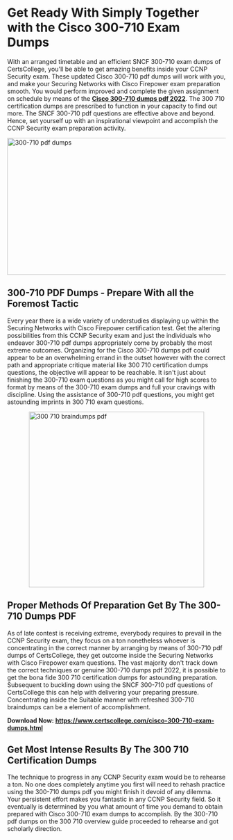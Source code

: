 <h1><strong>Get Ready With Simply Together with the Cisco 300-710 Exam Dumps&nbsp;</strong></h1>
<p><span style="font-weight: 400;">With an arranged timetable and an efficient SNCF 300-710 exam dumps of CertsCollege, you'll be able to get amazing benefits inside your CCNP Security exam. These updated Cisco 300-710 pdf dumps will work with you, and make your Securing Networks with Cisco Firepower exam preparation smooth. You would perform improved and complete the given assignment on schedule by means of the <strong><a href="https://www.certscollege.com/cisco-300-710-exam-dumps.html">Cisco 300-710 dumps pdf 2022</a></strong>. The 300 710 certification dumps are prescribed to function in your capacity to find out more. The SNCF 300-710 pdf questions are effective above and beyond. Hence, set yourself up with an inspirational viewpoint and accomplish the CCNP Security exam preparation activity.&nbsp;</span></p>
<p><span style="font-weight: 400;"><img style="display: block; margin-left: auto; margin-right: auto;" src="https://i.ibb.co/CPDK3ps/Yellow-and-Blue-Initiative-Blog-Banner.png" alt="300-710 pdf dumps" width="559" height="315" /></span></p>
<h2><strong>300-710 PDF Dumps - Prepare With all the Foremost Tactic</strong></h2>
<p><span style="font-weight: 400;">Every year there is a wide variety of understudies displaying up within the Securing Networks with Cisco Firepower certification test. Get the altering possibilities from this CCNP Security exam and just the individuals who endeavor 300-710 pdf dumps appropriately come by probably the most extreme outcomes. Organizing for the Cisco 300-710 dumps pdf could appear to be an overwhelming errand in the outset however with the correct path and appropriate critique material like 300 710 certification dumps questions, the objective will appear to be reachable. It isn't just about finishing the 300-710 exam questions as you might call for high scores to format by means of the 300-710 exam dumps and full your cravings with discipline. Using the assistance of 300-710 pdf questions, you might get astounding imprints in 300 710 exam questions.</span></p>
<p><span style="font-weight: 400;"><a href="https://tinyurl.com/y6wd32y7"><img style="display: block; margin-left: auto; margin-right: auto;" src="https://i.ibb.co/9tMrhdY/Teacher-Appreciation-Invitation.png" alt="300 710 braindumps pdf " width="404" height="404" /></a></span></p>
<h2><strong>Proper Methods Of Preparation Get By The 300-710 Dumps PDF</strong></h2>
<p><span style="font-weight: 400;">As of late contest is receiving extreme, everybody requires to prevail in the CCNP Security exam, they focus on a ton nonetheless whoever is concentrating in the correct manner by arranging by means of 300-710 pdf dumps of CertsCollege, they get outcome inside the Securing Networks with Cisco Firepower exam questions. The vast majority don't track down the correct techniques or genuine 300-710 dumps pdf 2022, it is possible to get the bona fide 300 710 certification dumps for astounding preparation. Subsequent to buckling down using the SNCF 300-710 pdf questions of CertsCollege this can help with delivering your preparing pressure. Concentrating inside the Suitable manner with refreshed 300-710 braindumps can be a element of accomplishment.</span></p>
<p><span style="font-weight: 400;"><strong>Download Now: <a href="https://www.certscollege.com/cisco-300-710-exam-dumps.html">https://www.certscollege.com/cisco-300-710-exam-dumps.html</a></strong></span></p>
<h2><strong>Get Most Intense Results By The 300 710 Certification Dumps</strong></h2>
<p><span style="font-weight: 400;">The technique to progress in any CCNP Security exam would be to rehearse a ton. No one does completely anytime you first will need to rehash practice using the 300-710 dumps pdf you might finish it devoid of any dilemma. Your persistent effort makes you fantastic in any CCNP Security field. So it eventually is determined by you what amount of time you demand to obtain prepared with Cisco 300-710 exam dumps to accomplish. By the 300-710 pdf dumps on the 300 710 overview guide proceeded to rehearse and got scholarly direction.</span></p>
